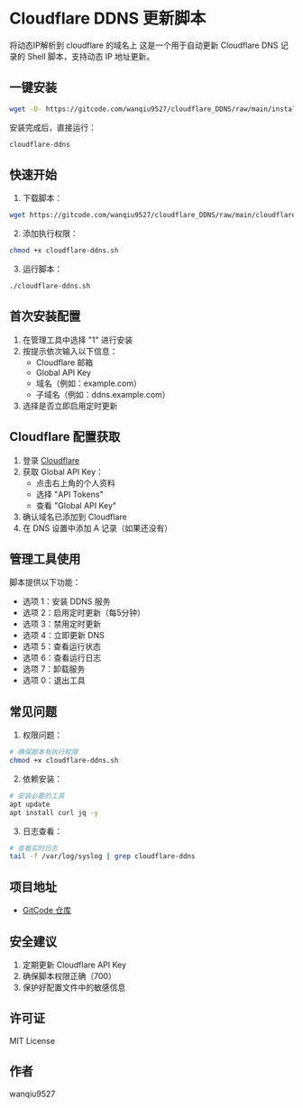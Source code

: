 

# Cloudflare DDNS 更新脚本
将动态IP解析到 cloudflare 的域名上
这是一个用于自动更新 Cloudflare DNS 记录的 Shell 脚本，支持动态 IP 地址更新。

## 一键安装

```bash
wget -O- https://gitcode.com/wanqiu9527/cloudflare_DDNS/raw/main/install.sh | sudo bash
```

安装完成后，直接运行：
```bash
cloudflare-ddns
```

## 快速开始

1. 下载脚本：
```bash
wget https://gitcode.com/wanqiu9527/cloudflare_DDNS/raw/main/cloudflare-ddns.sh
```

2. 添加执行权限：
```bash
chmod +x cloudflare-ddns.sh
```

3. 运行脚本：
```bash
./cloudflare-ddns.sh
```

## 首次安装配置

1. 在管理工具中选择 "1" 进行安装
2. 按提示依次输入以下信息：
   - Cloudflare 邮箱
   - Global API Key
   - 域名（例如：example.com）
   - 子域名（例如：ddns.example.com）
3. 选择是否立即启用定时更新

## Cloudflare 配置获取

1. 登录 [Cloudflare](https://dash.cloudflare.com)
2. 获取 Global API Key：
   - 点击右上角的个人资料
   - 选择 "API Tokens"
   - 查看 "Global API Key"
3. 确认域名已添加到 Cloudflare
4. 在 DNS 设置中添加 A 记录（如果还没有）

## 管理工具使用

脚本提供以下功能：
- 选项 1：安装 DDNS 服务
- 选项 2：启用定时更新（每5分钟）
- 选项 3：禁用定时更新
- 选项 4：立即更新 DNS
- 选项 5：查看运行状态
- 选项 6：查看运行日志
- 选项 7：卸载服务
- 选项 0：退出工具

## 常见问题

1. 权限问题：
```bash
# 确保脚本有执行权限
chmod +x cloudflare-ddns.sh
```

2. 依赖安装：
```bash
# 安装必要的工具
apt update
apt install curl jq -y
```

3. 日志查看：
```bash
# 查看实时日志
tail -f /var/log/syslog | grep cloudflare-ddns
```

## 项目地址

- [GitCode 仓库](https://gitcode.com/wanqiu9527/cloudflare_DDNS/blob/main/cloudflare-ddns.sh)

## 安全建议

1. 定期更新 Cloudflare API Key
2. 确保脚本权限正确（700）
3. 保护好配置文件中的敏感信息

## 许可证

MIT License

## 作者

wanqiu9527

